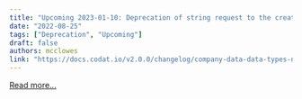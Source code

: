 ```yaml
---
title: "Upcoming 2023-01-10: Deprecation of string request to the create connections endpoint"
date: "2022-08-25"
tags: ["Deprecation", "Upcoming"]
draft: false
authors: mcclowes
link: "https://docs.codat.io/v2.0.0/changelog/company-data-data-types-now-viewed-via-dropdown"
---
```


[Read more...](https://docs.codat.io/v2.0.0/changelog/company-data-data-types-now-viewed-via-dropdown)

<!--truncate-->
